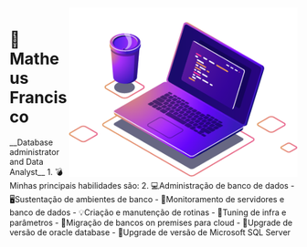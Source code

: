 <div id="top"></div>
<img src="https://github.com/dirceuresende/dirceuresende/raw/main/computer-illustration.png" min-width="400px" max-width="400px" width="400px" align="right" alt="Computador iuriCode" />

<h1>👋 Matheus Francisco </h1>
__Database administrator and Data Analyst__                                                                                                                                                                                                                 
1. 💣Minhas principais habilidades são: 
2. 💻Administração de banco de dados
- 🖥Sustentação de ambientes de banco
- 🔎Monitoramento de servidores e banco de dados            
- 💡Criação e manutenção de rotinas
- 🧬Tuning de infra e parâmetros
- 💾Migração de bancos on premises para cloud
- 🔺Upgrade de versão de oracle database
- 🔺Upgrade de versão de Microsoft SQL Server
